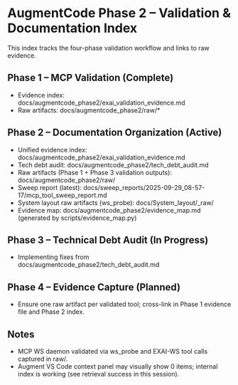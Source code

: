 # AugmentCode Phase 2 – Validation & Documentation Index

This index tracks the four-phase validation workflow and links to raw evidence.

## Phase 1 – MCP Validation (Complete)
- Evidence index: docs/augmentcode_phase2/exai_validation_evidence.md
- Raw artifacts: docs/augmentcode_phase2/raw/*

## Phase 2 – Documentation Organization (Active)
- Unified evidence index: docs/augmentcode_phase2/exai_validation_evidence.md
- Tech debt audit: docs/augmentcode_phase2/tech_debt_audit.md
- Raw artifacts (Phase 1 + Phase 3 validation outputs): docs/augmentcode_phase2/raw/
- Sweep report (latest): docs/sweep_reports/2025-09-29_08-57-17/mcp_tool_sweep_report.md
- System layout raw artifacts (ws_probe): docs/System_layout/_raw/
- Evidence map: docs/augmentcode_phase2/evidence_map.md (generated by scripts/evidence_map.py)

## Phase 3 – Technical Debt Audit (In Progress)
- Implementing fixes from docs/augmentcode_phase2/tech_debt_audit.md

## Phase 4 – Evidence Capture (Planned)
- Ensure one raw artifact per validated tool; cross-link in Phase 1 evidence file and Phase 2 index.

## Notes
- MCP WS daemon validated via ws_probe and EXAI-WS tool calls captured in raw/.
- Augment VS Code context panel may visually show 0 items; internal index is working (see retrieval success in this session).

